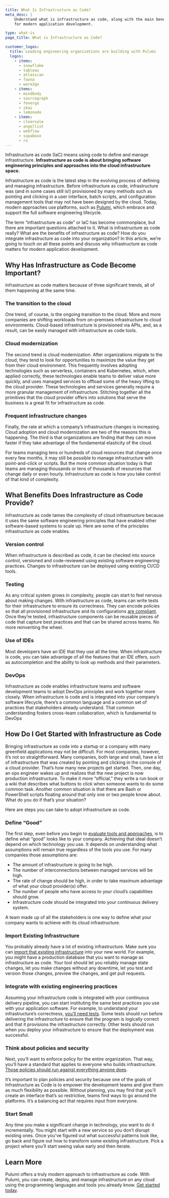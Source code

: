 ```yaml
---
title: What Is Infrastructure as Code?
meta_desc: |
    Understand what is infrastructure as code, along with the main benefits and importance
    for modern application development.

type: what-is
page_title: What is Infrastructure as Code?

customer_logos:
  title: Leading engineering organizations are building with Pulumi
  logos:
    - items:
      - snowflake
      - tableau
      - atlassian
      - fauna
      - ware2go
    - items:
      - mindbody
      - sourcegraph
      - fenergo
      - skai
      - lemonade
    - items:
      - clearsale
      - angellist
      - webflow
      - supabase
      - ro
---
```


Infrastructure as code (IaC) means using code to define and manage infrastructure. **Infrastructure as code is about bringing software engineering principles and approaches into the cloud infrastructure space.**

Infrastructure as code is the latest step in the evolving process of defining and managing infrastructure. Before infrastructure as code, infrastructure was (and in some cases still is!) provisioned by many methods such as pointing and clicking in a user interface, batch scripts, and configuration management tools that may not have been designed by the cloud. Today, modern approaches use platforms, such as [Pulumi](/), which embrace and support the full software engineering lifecycle.

The term “infrastructure as code” or IaC has become commonplace, but there are important questions attached to it. What is infrastructure as code really? What are the benefits of infrastructure as code?  How do you integrate infrastructure as code into your organization? In this article, we’re going to touch on all these points and discuss why infrastructure as code matters for modern application development.

## Why Has Infrastructure as Code Become Important?

Infrastructure as code matters because of three significant trends, all of them happening at the same time.

### The transition to the cloud

One trend, of course, is the ongoing transition to the cloud. More and more companies are shifting workloads from on-premises infrastructure to cloud environments. Cloud-based infrastructure is provisioned via APIs, and, as a result, can be easily managed with infrastructure as code tools.

### Cloud modernization

The second trend is cloud modernization. After organizations migrate to the cloud, they tend to look for opportunities to maximize the value they get from their cloud environment. This frequently involves adopting technologies such as serverless, containers and Kubernetes, which, when applied correctly, these technologies enable teams to deliver value more quickly, and uses managed services to offload some of the heavy lifting to the cloud provider. These technologies and services generally require a more granular management of infrastructure. Stitching together all the primitives that the cloud provider offers into solutions that serve the business is a great fit for infrastructure as code.

### Frequent infrastructure changes

Finally, the rate at which a company’s infrastructure changes is increasing. Cloud adoption and cloud modernization are two of the reasons this is happening. The third is that organizations are finding that they can move faster if they take advantage of the fundamental elasticity of the cloud.

For teams managing tens or hundreds of cloud resources that change once every few months, it may still be possible to manage infrastructure with point-and-click or scripts. But the more common situation today is that teams are managing thousands or tens of thousands of resources that change daily or even hourly. Infrastructure as code is how you take control of that kind of complexity.

## What Benefits Does Infrastructure as Code Provide?

Infrastructure as code tames the complexity of cloud infrastructure because it uses the same software engineering principles that have enabled other software-based systems to scale up. Here are some of the principles infrastructure as code enables.

### Version control

When infrastructure is described as code, it can be checked into source control, versioned and code-reviewed using existing software engineering practices. Changes to infrastructure can be deployed using existing CI/CD tools.

### Testing

As any critical system grows in complexity, people can start to feel nervous about making changes. With infrastructure as code, teams can write tests for their infrastructure to ensure its correctness.  They can encode policies so that all provisioned infrastructure and its configurations [are compliant](/docs/guides/testing/property-testing/). Once they’re tested, infrastructure components can be reusable pieces of code that capture best practices and that can be shared across teams. No more reinventing the wheel.

### Use of IDEs

Most developers have an IDE that they use all the time. When infrastructure is code, you can take advantage of all the features that an IDE offers, such as autocompletion and the ability to look up methods and their parameters.

### DevOps

Infrastructure as code enables infrastructure teams and software development teams to adopt DevOps principles and work together more closely.  When infrastructure is code and is integrated into your company’s software lifecycle, there’s a common language and a common set of practices that stakeholders already understand. That common understanding fosters cross-team collaboration, which is fundamental to DevOps

## How Do I Get Started with Infrastructure as Code

Bringing infrastructure as code into a startup or a company with many greenfield applications may not be difficult. For most companies, however, it’s not so straightforward. Many companies, both large and small, have a lot of infrastructure that was created by pointing and clicking in the console of a cloud provider. That’s how many new projects get started. Then, one day, an ops engineer wakes up and realizes that the new project is now production infrastructure. To make it more “official,” they write a run book or a wiki that describes what buttons to click when someone wants to do some common task. Another common situation is that there are Bash or PowerShell scripts floating around that only one or two people know about. What do you do if that’s your situation?

Here are steps you can take to adopt infrastructure as code.

### Define “Good”

The first step, even before you begin to [evaluate tools and approaches](/blog/configuring-your-dev-environment/), is to define what “good” looks like to your company. Achieving that ideal doesn’t depend on which technology you use. It depends on understanding what assumptions will remain true regardless of the tools you use.  For many companies those assumptions are:

- The amount of infrastructure is going to be high.
- The number of interconnections between managed services will be high.
- The rate of change should be high, in order to take maximum advantage of what your cloud provider(s) offer.
- The number of people who have access to your cloud’s capabilities should grow.
- Infrastructure code should be integrated into your continuous delivery system.

A team made up of all the stakeholders is one way to define what your company wants to achieve with its cloud infrastructure.

### Import Existing Infrastructure

You probably already have a lot of existing infrastructure.  Make sure you can [import that existing infrastructure](/blog/adopting-existing-cloud-resources-into-pulumi/) into your new world. For example, you might have a production database that you want to manage as infrastructure as code. Your tool should let you reliably manage state changes, let you make changes without any downtime, let you test and version those changes, preview the changes, and get pull requests.

### Integrate with existing engineering practices

Assuming your infrastructure code is integrated with your continuous delivery pipeline, you can start instituting the same best practices you use with your application software. For example, to understand your infrastructure’s correctness, [you’ll need tests](/blog/testing-your-infrastructure-as-code-with-pulumi/). Some tests should run before delivering the infrastructure to ensure that the program is logically correct and that it provisions the infrastructure correctly. Other tests should run when you deploy your infrastructure to ensure that the deployment was successful.

### Think about policies and security

Next, you’ll want to enforce policy for the entire organization. That way, you’ll have a standard that applies to everyone who builds infrastructure. [Those policies should run against everything anyone does](/blog/benefits-of-policy-as-code/).

It’s important to plan policies and security because one of the goals of Infrastructure as Code is to empower the development teams and give them as much flexibility as possible. Without planning, you may find that you’ll create an interface that’s so restrictive, teams find ways to go around the platforms. It’s a balancing act that requires input from everyone.

### Start Small

Any time you make a significant change in technology, you want to do it incrementally. You might start with a new service so you don’t disrupt existing ones. Once you've figured out what successful patterns look like, go back and figure out how to transform some existing infrastructure. Pick a project where you’ll start seeing value early and then iterate.

## Learn More

Pulumi offers a truly modern approach to infrastructure as code. With Pulumi, you can create, deploy, and manage infrastructure on any cloud using the programming languages and tools you already know. [Get started today](/docs/get-started/).
